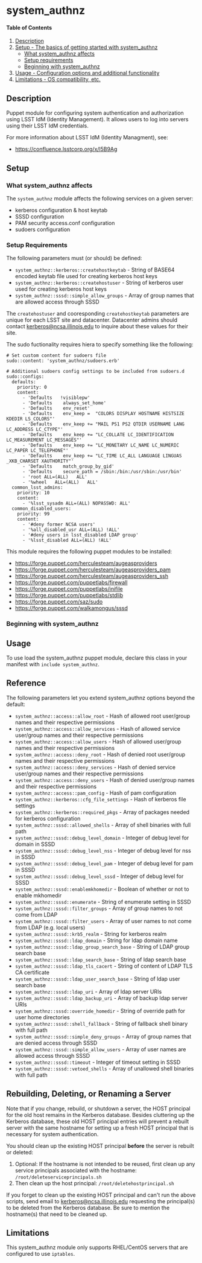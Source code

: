 
# system_authnz

#### Table of Contents

1. [Description](#description)
2. [Setup - The basics of getting started with system_authnz](#setup)
    * [What system_authnz affects](#what-system_authnz-affects)
    * [Setup requirements](#setup-requirements)
    * [Beginning with system_authnz](#beginning-with-system_authnz)
3. [Usage - Configuration options and additional functionality](#usage)
4. [Limitations - OS compatibility, etc.](#limitations)

## Description

Puppet module for configuring system authentication and authorization using LSST IdM (Identity Management). It allows users to log into servers using their LSST IdM credentials.

For more information about LSST IdM (Identity Managment), see:

  * https://confluence.lsstcorp.org/x/l5B9Ag

## Setup

### What system_authnz affects

The `system_authnz` module affects the following services on a given server:

  * kerberos configuration & host keytab
  * SSSD configuration
  * PAM security access.conf configuration
  * sudoers configuration

### Setup Requirements

The following parameters must (or should) be defined:

  * `system_authnz::kerberos::createhostkeytab` - String of BASE64 encoded keytab file used for creating kerberos host keys
  * `system_authnz::kerberos::createhostuser` - String of kerberos user used for creating kerberos host keys
  * `system_authnz::sssd::simple_allow_groups` - Array of group names that are allowed access through SSSD

The `createhostuser` and cooresponding `createhostkeytab` parameters are unique for each LSST site and datacenter. Datacenter admins should contact <kerberos@ncsa.illinois.edu> to inquire about these values for their site.

The sudo fuctionality requires hiera to specify something like the following:
```
# Set custom content for sudoers file
sudo::content: 'system_authnz/sudoers.erb'

# Additional sudoers config settings to be included from sudoers.d
sudo::configs:
  defaults:
    priority: 0
    content:
      - 'Defaults   !visiblepw'
      - 'Defaults    always_set_home'
      - 'Defaults    env_reset'
      - 'Defaults    env_keep =  "COLORS DISPLAY HOSTNAME HISTSIZE KDEDIR LS_COLORS"'
      - 'Defaults    env_keep += "MAIL PS1 PS2 QTDIR USERNAME LANG LC_ADDRESS LC_CTYPE"'
      - 'Defaults    env_keep += "LC_COLLATE LC_IDENTIFICATION LC_MEASUREMENT LC_MESSAGES"'
      - 'Defaults    env_keep += "LC_MONETARY LC_NAME LC_NUMERIC LC_PAPER LC_TELEPHONE"'
      - 'Defaults    env_keep += "LC_TIME LC_ALL LANGUAGE LINGUAS _XKB_CHARSET XAUTHORITY"'
      - 'Defaults    match_group_by_gid'
      - 'Defaults    secure_path = /sbin:/bin:/usr/sbin:/usr/bin'
      - 'root ALL=(ALL)   ALL'
      - '%wheel   ALL=(ALL)   ALL'
  common_lsst_admins:
    priority: 10
    content:
      - '%lsst_sysadm ALL=(ALL) NOPASSWD: ALL'
  common_disabled_users:
    priority: 99
    content:
      - '#deny former NCSA users'
      - '%all_disabled_usr ALL=(ALL) !ALL'
      - '#deny users in lsst_disabled LDAP group'                                                                          
      - '%lsst_disabled ALL=(ALL) !ALL'                                                                                    
```

This module requires the following puppet modules to be installed:

  * https://forge.puppet.com/herculesteam/augeasproviders
  * https://forge.puppet.com/herculesteam/augeasproviders_pam
  * https://forge.puppet.com/herculesteam/augeasproviders_ssh
  * https://forge.puppet.com/puppetlabs/firewall
  * https://forge.puppet.com/puppetlabs/inifile
  * https://forge.puppet.com/puppetlabs/stdlib
  * https://forge.puppet.com/saz/sudo
  * https://forge.puppet.com/walkamongus/sssd

### Beginning with system_authnz

## Usage

To use load the system_authnz puppet module, declare this class in your manifest with `include system_authnz`.

## Reference

The following parameters let you extend system_authnz options beyond the default:

  * `system_authnz::access::allow_root` - Hash of allowed root user/group names and their respective permissions
  * `system_authnz::access::allow_services` - Hash of allowed service user/group names and their respective permissions
  * `system_authnz::access::allow_users` - Hash of allowed user/group names and their respective permissions
  * `system_authnz::access::deny_root` - Hash of denied root user/group names and their respective permissions
  * `system_authnz::access::deny_services` - Hash of denied service user/group names and their respective permissions
  * `system_authnz::access::deny_users` - Hash of denied user/group names and their respective permissions
  * `system_authnz::access::pam_config` - Hash of pam configuration
  * `system_authnz::kerberos::cfg_file_settings` - Hash of kerberos file settings
  * `system_authnz::kerberos::required_pkgs` - Array of packages needed for kerberos configuration
  * `system_authnz::sssd::allowed_shells` - Array of shell binaries with full path
  * `system_authnz::sssd::debug_level_domain` - Integer of debug level for domain in SSSD
  * `system_authnz::sssd::debug_level_nss` - Integer of debug level for nss in SSSD
  * `system_authnz::sssd::debug_level_pam` - Integer of debug level for pam in SSSD
  * `system_authnz::sssd::debug_level_sssd` - Integer of debug level for SSSD
  * `system_authnz::sssd::enablemkhomedir` - Boolean of whether or not to enable mkhomedir
  * `system_authnz::sssd::enumerate` - String of enumerate setting in SSSD
  * `system_authnz::sssd::filter_groups` - Array of group names to not come from LDAP
  * `system_authnz::sssd::filter_users` - Array of user names to not come from LDAP (e.g. local users)
  * `system_authnz::sssd::krb5_realm` - String for kerberos realm
  * `system_authnz::sssd::ldap_domain` - String for ldap domain name
  * `system_authnz::sssd::ldap_group_search_base` - String of LDAP group search base
  * `system_authnz::sssd::ldap_search_base` - String of ldap search base
  * `system_authnz::sssd::ldap_tls_cacert` - String of content of LDAP TLS CA certificate
  * `system_authnz::sssd::ldap_user_search_base` - String of ldap user search base
  * `system_authnz::sssd::ldap_uri` - Array of ldap server URIs
  * `system_authnz::sssd::ldap_backup_uri` - Array of backup ldap server URIs
  * `system_authnz::sssd::override_homedir` - String of override path for user home directories
  * `system_authnz::sssd::shell_fallback` - String of fallback shell binary with full path
  * `system_authnz::sssd::simple_deny_groups` - Array of group names that are denied access through SSSD
  * `system_authnz::sssd::simple_allow_users` - Array of user names are allowed access through SSSD
  * `system_authnz::sssd::timeout` - Integer of timeout setting in SSSD
  * `system_authnz::sssd::vetoed_shells` - Array of unallowed shell binaries with full path

## Rebuilding, Deleting, or Renaming a Server

Note that if you change, rebuild, or shutdown a server, the HOST principal for the old host remains in the Kerberos database. Besides cluttering up the Kerberos database, these old HOST principal entries will prevent a rebuilt server with the same hostname for setting up a fresh HOST principal that is necessary for system authentication.

You should clean up the existing HOST principal **before** the server is rebuilt or deleted:

1. Optional: If the hostname is not intended to be reused, first clean up any service principals associated with the hostname: `/root/deleteserviceprincipals.sh`
2. Then clean up the host principal: `/root/deletehostprincipal.sh`

If you forget to clean up the existing HOST principal and can't run the above scripts, send email to <kerberos@ncsa.illinois.edu> requesting the principal(s) to be deleted from the Kerberos database. Be sure to mention the hostname(s) that need to be cleaned up.

## Limitations

This system_authnz module only supports RHEL/CentOS servers that are configured to use `iptables`.

